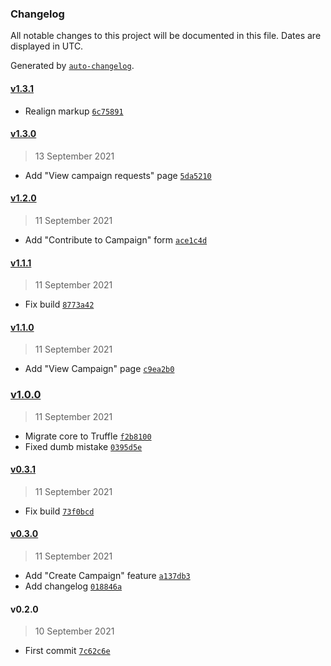 ### Changelog

All notable changes to this project will be documented in this file. Dates are displayed in UTC.

Generated by [`auto-changelog`](https://github.com/CookPete/auto-changelog).

#### [v1.3.1](https://github.com/franco-roura/solidity-kickstarter/compare/v1.3.0...v1.3.1)

- Realign markup [`6c75891`](https://github.com/franco-roura/solidity-kickstarter/commit/6c7589120119d9c74801a744aa0fb99bc659c5f2)

#### [v1.3.0](https://github.com/franco-roura/solidity-kickstarter/compare/v1.2.0...v1.3.0)

> 13 September 2021

- Add "View campaign requests" page [`5da5210`](https://github.com/franco-roura/solidity-kickstarter/commit/5da52109628db9472072c2d88f5201c153366502)

#### [v1.2.0](https://github.com/franco-roura/solidity-kickstarter/compare/v1.1.1...v1.2.0)

> 11 September 2021

- Add "Contribute to Campaign" form [`ace1c4d`](https://github.com/franco-roura/solidity-kickstarter/commit/ace1c4d6fec3bfff2315e7692ca9b2baf93ce78c)

#### [v1.1.1](https://github.com/franco-roura/solidity-kickstarter/compare/v1.1.0...v1.1.1)

> 11 September 2021

- Fix build [`8773a42`](https://github.com/franco-roura/solidity-kickstarter/commit/8773a42be8206ee0452024c0d786e6a6261876a4)

#### [v1.1.0](https://github.com/franco-roura/solidity-kickstarter/compare/v1.0.0...v1.1.0)

> 11 September 2021

- Add "View Campaign" page [`c9ea2b0`](https://github.com/franco-roura/solidity-kickstarter/commit/c9ea2b09f4e196c8d404a931801672c0fd855cef)

### [v1.0.0](https://github.com/franco-roura/solidity-kickstarter/compare/v0.3.1...v1.0.0)

> 11 September 2021

- Migrate core to Truffle [`f2b8100`](https://github.com/franco-roura/solidity-kickstarter/commit/f2b810097b13b6bce4aa6796d3d4afc54d57be71)
- Fixed dumb mistake [`0395d5e`](https://github.com/franco-roura/solidity-kickstarter/commit/0395d5ef96e592c81dacaee901ac874dc222ebdd)

#### [v0.3.1](https://github.com/franco-roura/solidity-kickstarter/compare/v0.3.0...v0.3.1)

> 11 September 2021

- Fix build [`73f0bcd`](https://github.com/franco-roura/solidity-kickstarter/commit/73f0bcda6bbfa9649ea33fc34215da2d189f6a15)

#### [v0.3.0](https://github.com/franco-roura/solidity-kickstarter/compare/v0.2.0...v0.3.0)

> 11 September 2021

- Add "Create Campaign" feature [`a137db3`](https://github.com/franco-roura/solidity-kickstarter/commit/a137db367323ef7965b1fe2e76b366ed310012b0)
- Add changelog [`018846a`](https://github.com/franco-roura/solidity-kickstarter/commit/018846a4eec714ec1880a909e4cd656e1c55938d)

#### v0.2.0

> 10 September 2021

- First commit [`7c62c6e`](https://github.com/franco-roura/solidity-kickstarter/commit/7c62c6edba978bf0e6a6f375538678ebb7f8b06f)
